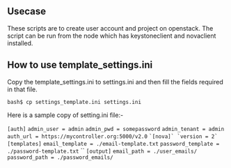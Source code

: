 ## Usecase
These scripts are to create user account and project on openstack. 
The script can be run from the node which has keystoneclient and novaclient installed.

## How to use template_settings.ini
Copy the template_settings.ini to settings.ini and then fill the fields required in that file.

`bash$ cp settings_template.ini settings.ini`

Here is a sample copy of setting.ini file:-

`[auth]`
`admin_user = admin`
`admin_pwd = somepassword`
`admin_tenant = admin`
`auth_url = https://mycontroller.org:5000/v2.0`
``
`[nova]`
`version = 2`
``
`[templates]`
`email_template = ./email-template.txt`
`password_template = ./password-template.txt`
``
`[output]`
`email_path = ./user_emails/`
`password_path = ./password_emails/`


